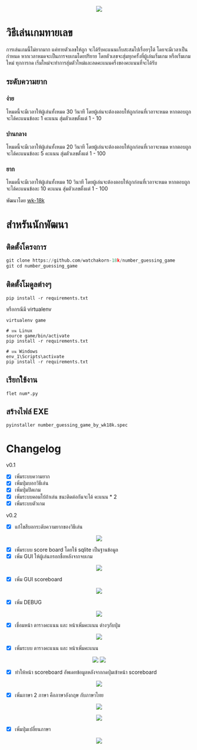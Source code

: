 <p align="center"><img src="https://media.discordapp.net/attachments/585069498986397707/1060275417304535140/image.png?width=353&height=671"></p>

# วิธีเล่นเกมทายเลข

การเล่นเกมนี้ไม่ยากมาก แค่ทายตัวเลขให้ถูก จะได้รับคะแนนเก็บสะสมไปเรื่อยๆได้ โดยจะมีเวลาเป็นกำหนด หากเวลาหมดจะเป็นการจบเกมโดยปริยาย โดยตัวเลขจะสุ่มทุกครั้งที่ผู้เล่นเริ่มเกม หรือเริ่มเกมใหม่ ทุกการกด เริ่มใหม่จะทำการสุ่มตัวใหม่และลดคะแนนครึ่งของคะแนนที่จะได้รับ

## ระดับความยาก

### ง่าย

โหมดนี้จะมีเวลาให้ผู้เล่นทั้งหมด 30 วินาที โดยผู้เล่นจะต้องตอบให้ถูกก่อนที่เวลาจะหมด หากตอบถูกจะได้คะแนนข้อละ 1 คะแนน สุ่มตัวเลขตั้งแต่ 1 - 10

### ปานกลาง

โหมดนี้จะมีเวลาให้ผู้เล่นทั้งหมด 20 วินาที โดยผู้เล่นจะต้องตอบให้ถูกก่อนที่เวลาจะหมด หากตอบถูกจะได้คะแนนข้อละ 5 คะแนน สุ่มตัวเลขตั้งแต่ 1 - 100

### ยาก

โหมดนี้จะมีเวลาให้ผู้เล่นทั้งหมด 10 วินาที โดยผู้เล่นจะต้องตอบให้ถูกก่อนที่เวลาจะหมด หากตอบถูกจะได้คะแนนข้อละ 10 คะแนน สุ่มตัวเลขตั้งแต่ 1 - 100

พัฒนาโดย [wk-18k](https://github.com/watchakorn-18k)

# สำหรันนักพัฒนา

## ติดตั้งโครงการ

```py
git clone https://github.com/watchakorn-18k/number_guessing_game
git cd number_guessing_game
```

## ติดตั้งโมดูลต่างๆ

```
pip install -r requirements.txt
```

หรือกรณีมี virtualenv

```
virtualenv game

# บน Linux
source game/bin/activate
pip install -r requirements.txt

# บน Windows
env_1\Scripts\activate
pip install -r requirements.txt
```

## เรียกใช้งาน

```
flet num*.py
```

## สร้างไฟล์ EXE

```
pyinstaller number_guessing_game_by_wk18k.spec
```

# Changelog

v0.1

- [x] เพิ่มระบบความยาก
- [x] เพิ่มปุ่มบอกวิธีเล่น
- [x] เพิ่มปุ่มปิดเกม
- [x] เพิ่มระบบคอมโบ้ถ้าเล่น ชนะติดต่อกันจะได้ คะแนน \* 2
- [x] เพิ่มระบบตัวเกม

v0.2

- [x] แก้ไขสีบอกระดับความยากของวิธีเล่น

<p align="center"><img src="https://cdn.discordapp.com/attachments/585069498986397707/1065308546884972585/image.png">
</p>

- [x] เพิ่มระบบ score board โดยใช้ sqlite เป็นฐานข้อมูล
- [x] เพิ่ม GUI ให้ผู้เล่นกรอกชื่อหลังจากจบเกม

<p align="center"><img src="https://media.discordapp.net/attachments/585069498986397707/1062448787701895198/image.png?width=362&height=671">
</p>

- [x] เพิ่ม GUI scoreboard

<p align="center"><img src="https://media.discordapp.net/attachments/585069498986397707/1062448734300012615/image.png?width=364&height=671">
</p>

- [x] เพิ่ม DEBUG

<p align="center"><img src="https://media.discordapp.net/attachments/372372440334073859/1062818213718663249/image.png?width=371&height=670">
</p>

- [x] เชื่อมหน้า ตารางคะแนน และ หน้าเพิ่มคะแนน ต่างๆกับปุ่ม

<p align="center"><img src="https://cdn.discordapp.com/attachments/372372440334073859/1062818784878014545/gamedfdsf.gif">
</p>

- [x] เพิ่มระบบ ตารางคะแนน และ หน้าเพิ่มคะแนน

<p align="center"><img src="https://media.discordapp.net/attachments/585069498986397707/1063587147329835119/image.png?width=366&height=671">
<img src="https://media.discordapp.net/attachments/585069498986397707/1063580207484772352/image.png?width=360&height=671">
</p>

- [x] ทำให้หน้า scoreboard อัพเดทข้อมูลหลังจากกดปุ่มเข้าหน้า scoreboard

<p align="center"><img src="https://cdn.discordapp.com/attachments/585069498986397707/1063652985944674334/gamedfdsf.gif">
</p>

- [x] เพิ่มภาษา 2 ภาษา คือภาษาอังกฤษ กับภาษาไทย

<p align="center"><img src="https://cdn.discordapp.com/attachments/585069498986397707/1065307986064576563/image.png"></p>

<p align="center">
<img src="https://media.discordapp.net/attachments/585069498986397707/1065308204113870869/image.png?width=357&height=671">
</p>

- [x] เพิ่มปุ่มเปลี่ยนภาษา

<p align="center"><img src="https://cdn.discordapp.com/attachments/585069498986397707/1065340951926685766/gamedfdsf.gif">
</p>
